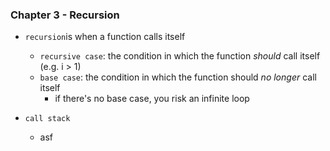### Chapter 3 - Recursion
- `recursion`is when a function calls itself
  - `recursive case`: the condition in which the function *should* call itself (e.g. i > 1)
  - `base case`: the condition in which the function should *no longer* call itself
    - if there's no base case, you risk an infinite loop

- `call stack`
  - asf
